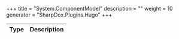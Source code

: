 

+++
title = "System.ComponentModel" 
description = ""
weight = 10
generator = "SharpDox.Plugins.Hugo"
+++

Type|Description
---|---

